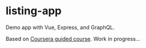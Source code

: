 # listing-app
Demo app with Vue, Express, and GraphQL.


Based on [Coursera guided course](https://www.coursera.org/learn/university-index-vuejs/ungradedLti/BDxG6/write-a-university-index-web-app-with-vuejs). Work in progress...